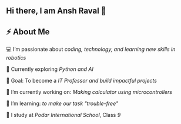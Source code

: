 ## Hi there, I am Ansh Raval 👋 
## ⚡ About Me
💻 I’m passionate about *coding, technology, and learning new skills in robotics* 

🌱 Currently exploring *Python and AI* 

🎯 Goal: To become a *IT Professor and build impactful projects*  

🔭 I’m currently working on: *Making calculator using  microcontrollers*  

🌱 I’m learning: *to make our task "trouble-free"*  

🏫 I study at *Podar International School*, Class *9*
